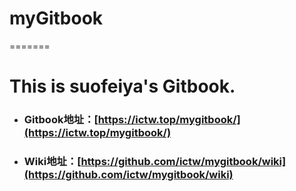 # myGitbook
=======
# This is suofeiya's Gitbook.
* ### Gitbook地址：[https://ictw.top/mygitbook/](https://ictw.top/mygitbook/)
* ### Wiki地址：[https://github.com/ictw/mygitbook/wiki](https://github.com/ictw/mygitbook/wiki)
